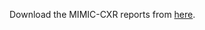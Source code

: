 Download the MIMIC-CXR reports from [here](https://physionet.org/content/mimic-cxr/2.0.0/mimic-cxr-reports.zip).
